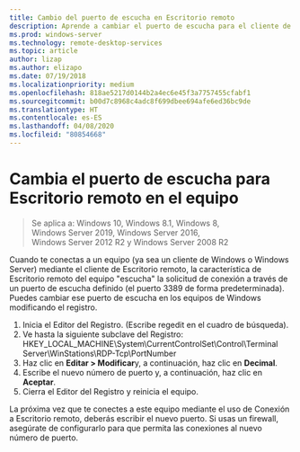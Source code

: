 ```yaml
---
title: Cambio del puerto de escucha en Escritorio remoto
description: Aprende a cambiar el puerto de escucha para el cliente de Escritorio remoto.
ms.prod: windows-server
ms.technology: remote-desktop-services
ms.topic: article
author: lizap
ms.author: elizapo
ms.date: 07/19/2018
ms.localizationpriority: medium
ms.openlocfilehash: 818ae5217d0144b2a4ec6e45f3a7757455cfabf1
ms.sourcegitcommit: b00d7c8968c4adc8f699dbee694afe6ed36bc9de
ms.translationtype: HT
ms.contentlocale: es-ES
ms.lasthandoff: 04/08/2020
ms.locfileid: "80854668"
---
```

# <a name="change-the-listening-port-for-remote-desktop-on-your-computer"></a>Cambia el puerto de escucha para Escritorio remoto en el equipo

>Se aplica a: Windows 10, Windows 8.1, Windows 8, Windows Server 2019, Windows Server 2016, Windows Server 2012 R2 y Windows Server 2008 R2

Cuando te conectas a un equipo (ya sea un cliente de Windows o Windows Server) mediante el cliente de Escritorio remoto, la característica de Escritorio remoto del equipo "escucha" la solicitud de conexión a través de un puerto de escucha definido (el puerto 3389 de forma predeterminada). Puedes cambiar ese puerto de escucha en los equipos de Windows modificando el registro.

1. Inicia el Editor del Registro. (Escribe regedit en el cuadro de búsqueda).
2. Ve hasta la siguiente subclave del Registro: HKEY_LOCAL_MACHINE\System\CurrentControlSet\Control\Terminal Server\WinStations\RDP-Tcp\PortNumber
3. Haz clic en **Editar > Modificar**y, a continuación, haz clic en **Decimal**.
4. Escribe el nuevo número de puerto y, a continuación, haz clic en **Aceptar**. 
5. Cierra el Editor del Registro y reinicia el equipo.

La próxima vez que te conectes a este equipo mediante el uso de Conexión a Escritorio remoto, deberás escribir el nuevo puerto. Si usas un firewall, asegúrate de configurarlo para que permita las conexiones al nuevo número de puerto.
